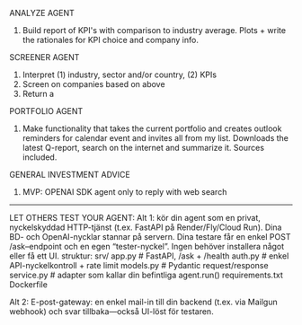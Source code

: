 ANALYZE AGENT
1. Build report of KPI's with comparison to industry average. Plots + write the rationales for KPI choice and company info.

SCREENER AGENT
1. Interpret (1) industry, sector and/or country, (2) KPIs
2. Screen on companies based on above
3. Return a 

PORTFOLIO AGENT
1. Make functionality that takes the current portfolio and creates outlook reminders for calendar event and invites all from my list. Downloads the latest Q-report, search on the internet and summarize it. Sources included. 

GENERAL INVESTMENT ADVICE
1. MVP: OPENAI SDK agent only to reply with web search



----------------------------------------------------
LET OTHERS TEST YOUR AGENT:
Alt 1: kör din agent som en privat, nyckelskyddad HTTP-tjänst (t.ex. FastAPI på Render/Fly/Cloud Run). Dina BD- och OpenAI-nycklar stannar på servern. Dina testare får en enkel POST /ask–endpoint och en egen “tester-nyckel”. Ingen behöver installera något eller få ett UI.
struktur:
srv/
  app.py            # FastAPI, /ask + /health
  auth.py           # enkel API-nyckelkontroll + rate limit
  models.py         # Pydantic request/response
  service.py        # adapter som kallar din befintliga agent.run()
  requirements.txt
  Dockerfile

Alt 2: E-post-gateway: en enkel mail-in till din backend (t.ex. via Mailgun webhook) och svar tillbaka—också UI-löst för testaren.